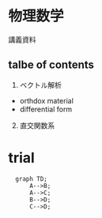 # 物理数学

講義資料

## talbe of contents

1. ベクトル解析
  - orthdox material
  - differential form
2. 直交関数系

# trial

```mermaid
  graph TD;
      A-->B;
      A-->C;
      B-->D;
      C-->D;
```
